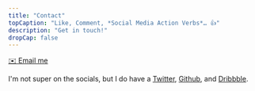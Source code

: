 ```yaml
---
title: "Contact"
topCaption: "Like, Comment, *Social Media Action Verbs*… 👍"
description: "Get in touch!"
dropCap: false
---
```


[✉️ Email me](mailto:hello@jonquach.com)

I'm not super on the socials, but I do have a [Twitter](https://twitter.com/itsjonq), [Github](https://github.com/itsjonq), and [Dribbble](https://dribbble.com/itsjonq).
